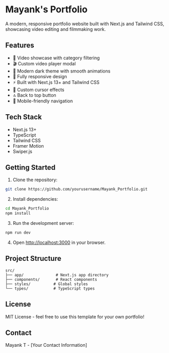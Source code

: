 # Mayank's Portfolio

A modern, responsive portfolio website built with Next.js and Tailwind CSS, showcasing video editing and filmmaking work.

## Features

- 🎥 Video showcase with category filtering
- 🎬 Custom video player modal
- 🎨 Modern dark theme with smooth animations
- 📱 Fully responsive design
- ⚡ Built with Next.js 13+ and Tailwind CSS
- 🎯 Custom cursor effects
- 🔝 Back to top button
- 📱 Mobile-friendly navigation

## Tech Stack

- Next.js 13+
- TypeScript
- Tailwind CSS
- Framer Motion
- Swiper.js

## Getting Started

1. Clone the repository:
```bash
git clone https://github.com/yourusername/Mayank_Portfolio.git
```

2. Install dependencies:
```bash
cd Mayank_Portfolio
npm install
```

3. Run the development server:
```bash
npm run dev
```

4. Open [http://localhost:3000](http://localhost:3000) in your browser.

## Project Structure

```
src/
├── app/              # Next.js app directory
├── components/       # React components
├── styles/          # Global styles
└── types/           # TypeScript types
```

## License

MIT License - feel free to use this template for your own portfolio!

## Contact

Mayank T - [Your Contact Information]
